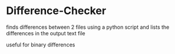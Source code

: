 # Difference-Checker
finds differences between 2 files using a python script and lists the differences in the output text file

useful for binary differences
